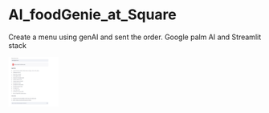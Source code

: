 # AI_foodGenie_at_Square
Create a menu using genAI and sent the order.   Google palm AI and  Streamlit stack

<img src="Screenshot 2024-03-04_140142.png" alt="MarineGEO circle logo" style="height: 100px; width:100px;"/>
